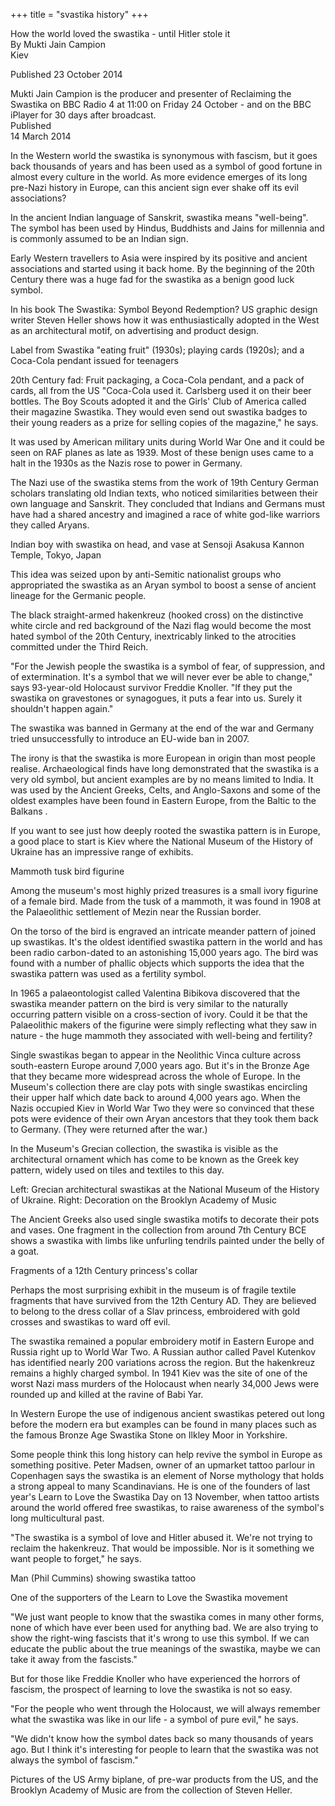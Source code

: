 +++
title = "svastika history"
+++

How the world loved the swastika - until Hitler stole it  
By Mukti Jain Campion  
Kiev

Published
23 October 2014

Mukti Jain Campion is the producer and presenter of Reclaiming the Swastika on BBC Radio 4 at 11:00 on Friday 24 October - and on the BBC iPlayer for 30 days after broadcast.  
Published  
14 March 2014

In the Western world the swastika is synonymous with fascism, but it goes back thousands of years and has been used as a symbol of good fortune in almost every culture in the world. As more evidence emerges of its long pre-Nazi history in Europe, can this ancient sign ever shake off its evil associations?

In the ancient Indian language of Sanskrit, swastika means "well-being". The symbol has been used by Hindus, Buddhists and Jains for millennia and is commonly assumed to be an Indian sign.

Early Western travellers to Asia were inspired by its positive and ancient associations and started using it back home. By the beginning of the 20th Century there was a huge fad for the swastika as a benign good luck symbol.

In his book The Swastika: Symbol Beyond Redemption? US graphic design writer Steven Heller shows how it was enthusiastically adopted in the West as an architectural motif, on advertising and product design.

Label from Swastika "eating fruit" (1930s); playing cards (1920s); and a Coca-Cola pendant issued for teenagers

20th Century fad: Fruit packaging, a Coca-Cola pendant, and a pack of cards, all from the US
"Coca-Cola used it. Carlsberg used it on their beer bottles. The Boy Scouts adopted it and the Girls' Club of America called their magazine Swastika. They would even send out swastika badges to their young readers as a prize for selling copies of the magazine," he says.

It was used by American military units during World War One and it could be seen on RAF planes as late as 1939. Most of these benign uses came to a halt in the 1930s as the Nazis rose to power in Germany.

The Nazi use of the swastika stems from the work of 19th Century German scholars translating old Indian texts, who noticed similarities between their own language and Sanskrit. They concluded that Indians and Germans must have had a shared ancestry and imagined a race of white god-like warriors they called Aryans.

Indian boy with swastika on head, and vase at Sensoji Asakusa Kannon Temple, Tokyo, Japan

This idea was seized upon by anti-Semitic nationalist groups who appropriated the swastika as an Aryan symbol to boost a sense of ancient lineage for the Germanic people.

The black straight-armed hakenkreuz (hooked cross) on the distinctive white circle and red background of the Nazi flag would become the most hated symbol of the 20th Century, inextricably linked to the atrocities committed under the Third Reich.

"For the Jewish people the swastika is a symbol of fear, of suppression, and of extermination. It's a symbol that we will never ever be able to change," says 93-year-old Holocaust survivor Freddie Knoller. "If they put the swastika on gravestones or synagogues, it puts a fear into us. Surely it shouldn't happen again."

The swastika was banned in Germany at the end of the war and Germany tried unsuccessfully to introduce an EU-wide ban in 2007.

The irony is that the swastika is more European in origin than most people realise. Archaeological finds have long demonstrated that the swastika is a very old symbol, but ancient examples are by no means limited to India. It was used by the Ancient Greeks, Celts, and Anglo-Saxons and some of the oldest examples have been found in Eastern Europe, from the Baltic to the Balkans .

If you want to see just how deeply rooted the swastika pattern is in Europe, a good place to start is Kiev where the National Museum of the History of Ukraine has an impressive range of exhibits.

Mammoth tusk bird figurine

Among the museum's most highly prized treasures is a small ivory figurine of a female bird. Made from the tusk of a mammoth, it was found in 1908 at the Palaeolithic settlement of Mezin near the Russian border.


On the torso of the bird is engraved an intricate meander pattern of joined up swastikas. It's the oldest identified swastika pattern in the world and has been radio carbon-dated to an astonishing 15,000 years ago. The bird was found with a number of phallic objects which supports the idea that the swastika pattern was used as a fertility symbol.

In 1965 a palaeontologist called Valentina Bibikova discovered that the swastika meander pattern on the bird is very similar to the naturally occurring pattern visible on a cross-section of ivory. Could it be that the Palaeolithic makers of the figurine were simply reflecting what they saw in nature - the huge mammoth they associated with well-being and fertility?

Single swastikas began to appear in the Neolithic Vinca culture across south-eastern Europe around 7,000 years ago. But it's in the Bronze Age that they became more widespread across the whole of Europe. In the Museum's collection there are clay pots with single swastikas encircling their upper half which date back to around 4,000 years ago. When the Nazis occupied Kiev in World War Two they were so convinced that these pots were evidence of their own Aryan ancestors that they took them back to Germany. (They were returned after the war.)

In the Museum's Grecian collection, the swastika is visible as the architectural ornament which has come to be known as the Greek key pattern, widely used on tiles and textiles to this day.

Left: Grecian architectural swastikas at the National Museum of the History of Ukraine. Right: Decoration on the Brooklyn Academy of Music


The Ancient Greeks also used single swastika motifs to decorate their pots and vases. One fragment in the collection from around 7th Century BCE shows a swastika with limbs like unfurling tendrils painted under the belly of a goat.

Fragments of a 12th Century princess's collar

Perhaps the most surprising exhibit in the museum is of fragile textile fragments that have survived from the 12th Century AD. They are believed to belong to the dress collar of a Slav princess, embroidered with gold crosses and swastikas to ward off evil.

The swastika remained a popular embroidery motif in Eastern Europe and Russia right up to World War Two. A Russian author called Pavel Kutenkov has identified nearly 200 variations across the region. But the hakenkreuz remains a highly charged symbol. In 1941 Kiev was the site of one of the worst Nazi mass murders of the Holocaust when nearly 34,000 Jews were rounded up and killed at the ravine of Babi Yar.

In Western Europe the use of indigenous ancient swastikas petered out long before the modern era but examples can be found in many places such as the famous Bronze Age Swastika Stone on Ilkley Moor in Yorkshire.

Some people think this long history can help revive the symbol in Europe as something positive. Peter Madsen, owner of an upmarket tattoo parlour in Copenhagen says the swastika is an element of Norse mythology that holds a strong appeal to many Scandinavians. He is one of the founders of last year's Learn to Love the Swastika Day on 13 November, when tattoo artists around the world offered free swastikas, to raise awareness of the symbol's long multicultural past.

"The swastika is a symbol of love and Hitler abused it. We're not trying to reclaim the hakenkreuz. That would be impossible. Nor is it something we want people to forget," he says.

Man (Phil Cummins) showing swastika tattoo

One of the supporters of the Learn to Love the Swastika movement

"We just want people to know that the swastika comes in many other forms, none of which have ever been used for anything bad. We are also trying to show the right-wing fascists that it's wrong to use this symbol. If we can educate the public about the true meanings of the swastika, maybe we can take it away from the fascists."

But for those like Freddie Knoller who have experienced the horrors of fascism, the prospect of learning to love the swastika is not so easy.

"For the people who went through the Holocaust, we will always remember what the swastika was like in our life - a symbol of pure evil," he says.

"We didn't know how the symbol dates back so many thousands of years ago. But I think it's interesting for people to learn that the swastika was not always the symbol of fascism."

Pictures of the US Army biplane, of pre-war products from the US, and the Brooklyn Academy of Music are from the collection of Steven Heller.

